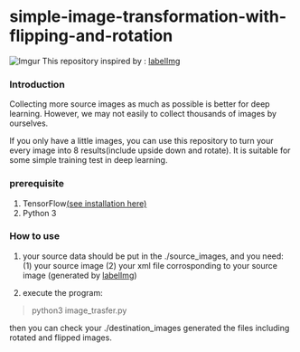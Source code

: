 # simple-image-transformation-with-flipping-and-rotation

![Imgur](https://i.imgur.com/vg4TaJO.jpg)
This repository inspired by : [labelImg](https://github.com/tzutalin/labelImg)


### Introduction

Collecting more source images as much as possible is better for deep learning. However, we may not easily to collect thousands of images by ourselves.

If you only have a little images, you can use this repository to turn your every image into 8 results(include upside down and rotate). It is suitable for some simple training test in deep learning.

### prerequisite

1. TensorFlow[(see installation here)](https://www.tensorflow.org/install/pip)
2. Python 3


### How to use

1. your source data should be put in the ./source_images, and you need:
 (1) your source image
 (2) your xml file corrosponding to your source image (generated by [labelImg](https://github.com/tzutalin/labelImg))
 
2. execute the program:
> python3 image_trasfer.py

then you can check your ./destination_images generated the files including rotated and flipped images.



